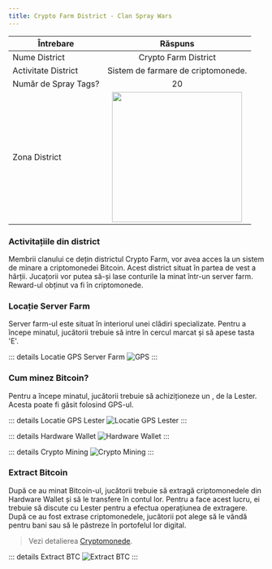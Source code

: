 ```yaml
---
title: Crypto Farm District - Clan Spray Wars
---
```


| Întrebare   | Răspuns |
| ----------- | :-----------: |
| Nume District | Crypto Farm District |
| Activitate District | Sistem de farmare de criptomonede. |
| Număr de Spray Tags? | 20 |
| Zona District | <Image src="https://i.imgur.com/2gZ0oML.png" width="256" label="Vestul hărții" /> |

###  Activitațiile din district

Membrii clanului ce dețin districtul Crypto Farm, vor avea acces la un sistem de minare a criptomonedei Bitcoin. Acest district situat în partea de vest a hărții. Jucațorii vor putea să-și lase conturile la minat într-un server farm. Reward-ul obținut va fi în criptomonede.

###  Locație Server Farm

Server farm-ul este situat în interiorul unei clădiri specializate. Pentru a începe minatul, jucătorii trebuie să intre în cercul marcat și să apese tasta 'E'.

::: details Locatie GPS Server Farm
  <Image src="/assets/images/clans/spray-wars/districts/crypto-farm/GPS.gif" alt="GPS" />
:::

### Cum minez Bitcoin?

Pentru a începe minatul, jucătorii trebuie să achiziționeze un <InventoryItem itemKey="hardware_wallet" width="64" />, de la Lester. Acesta poate fi găsit folosind GPS-ul.

::: details Locatie GPS Lester
  <Image src="/assets/images/clans/spray-wars/lester/GPS.gif" alt="Locatie GPS Lester" />
:::

::: details Hardware Wallet
  <Image src="/assets/images/clans/spray-wars/lester/hardware-wallet.gif" alt="Hardware Wallet" />
:::

::: details Crypto Mining
  <Image src="/assets/images/clans/spray-wars/districts/crypto-farm/bitcoin-mining.gif" alt="Crypto Mining" />
:::

###  Extract Bitcoin

După ce au minat Bitcoin-ul, jucătorii trebuie să extragă criptomonedele din Hardware Wallet și să le transfere în contul lor. Pentru a face acest lucru, ei trebuie să discute cu Lester pentru a efectua operațiunea de extragere. După ce au fost extrase criptomonedele, jucătorii pot alege să le vândă pentru bani sau să le păstreze în portofelul lor digital.
> Vezi detalierea [Cryptomonede](../../../economy/crypto.md).

::: details Extract BTC
  <Image src="/assets/images/clans/spray-wars/lester/extract-crypto.gif" alt="Extract BTC" />
:::

